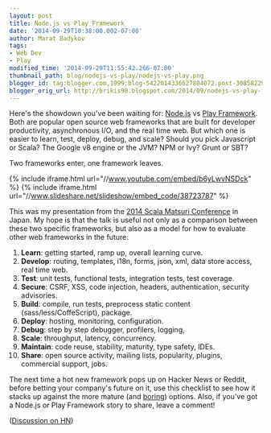 ```yaml
---
layout: post
title: Node.js vs Play Framework
date: '2014-09-29T10:38:00.002-07:00'
author: Marat Badykov
tags:
- Web Dev
- Play
modified_time: '2014-09-29T11:55:42.266-07:00'
thumbnail_path: blog/nodejs-vs-play/nodejs-vs-play.png
blogger_id: tag:blogger.com,1999:blog-5422014336627804072.post-3085822923925409041
blogger_orig_url: http://brikis98.blogspot.com/2014/09/nodejs-vs-play-framework.html
---
```


Here's the showdown you've been waiting for: [Node.js](http://nodejs.org/)
vs [Play Framework](https://playframework.com/). Both are popular open
source web frameworks that are built for developer productivity, asynchronous I/O,
and the real time web. But which one is easier to learn, test, deploy, debug,
and scale? Should you pick Javascript or Scala? The Google v8 engine or the
JVM? NPM or Ivy? Grunt or SBT?

Two frameworks enter, one framework leaves.

{% include iframe.html url="//www.youtube.com/embed/b6yLwvNSDck" %}
{% include iframe.html url="//www.slideshare.net/slideshow/embed_code/38723787" %}

This was my presentation from the [2014 Scala Matsuri Conference](http://scalamatsuri.org/)
in Japan. My hope is that the talk is useful not
only as a comparison between these two specific frameworks, but also as a model
for how to evaluate other web frameworks in the future:

1. **Learn**: getting started, ramp up, overall learning curve.
1. **Develop**: routing, templates, i18n, forms, json, xml, data store access, real time web.
1. **Test**: unit tests, functional tests, integration tests, test coverage.
1. **Secure**: CSRF, XSS, code injection, headers, authentication, security advisories.
1. **Build**: compile, run tests, preprocess static content (sass/less/CoffeScript), package.
1. **Deploy**: hosting, monitoring, configuration.
1. **Debug**: step by step debugger, profilers, logging,&nbsp;
1. **Scale**: throughput, latency, concurrency.
1. **Maintain**: code reuse, stability, maturity, type safety, IDEs.
1. **Share**: open source activity, mailing lists, popularity, plugins, commercial support, jobs.

The next time a hot new framework pops up on Hacker News or Reddit, before
betting your company's future on it, use this checklist to see how it stacks
up against the more mature (and
[boring](http://zef.me/4235/pick-your-battles/)) options. Also, if
you've got a Node.js or Play Framework story to share, leave a comment!

([Discussion on HN](https://news.ycombinator.com/item?id=8384011))



